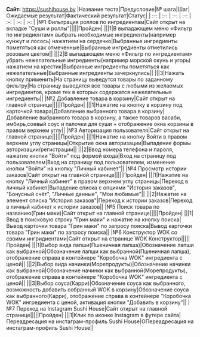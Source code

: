 **Сайт:** https://sushihouse.by
|Название теста|Предусловие|№ шага|Шаг|Ожидаемые результат|Фактический результат|Статус|
| :-: | :-: | :-: | :-: | :-: | :-: | :-: |
|№1 Фильтрация роллов по ингредиентам|Сайт открыт на вкладке "Суши и роллы"|||||Пройден|
|||1|В выпадающем меню «Фильтр по ингредиентам» выбрать необходимые ингредиенты(например кунжут и лосось) нажатием на сердечко|Выбранные ингредиенты пометяться как отмеченные|Выбранные ингредиенты отметились розовым цветом||
|||2|В выпадающем меню «Фильтр по ингредиентам» убрать нежелательные ингредиенты(например морской окунь и угорь) нажатием на крестик|Выбранные ингредиенты пометяться как нежелательные|Выбранные ингредиенты зачеркнулись||
|||3|Нажать кнопку применить|На страницу выведутся товары по заданному фильтру|На страницу выводятся все товары с любыми из желаемых ингредиентов, кроме тех в которых содержатся нежелательные ингредиенты||
|№2 Добавление товара в корзину|Сайт открыт на главной странице|||||Пройден|
|||1|Нажатие на кнопку в корзину под карточкой товара|Добавление выбранного товара в корзину|Добавление выбранного товара в корзину, а также товаров васаби, имбирь,соевый соус и палочки для суши + отображение окна корзины в правом верхнем углу||
|№3 Авторизация пользователя|Сайт открыт на главной странице|||||Пройден|
|||1|Нажатие на кнопку Войти в правом верхнем углу страницы|Открытие окна авторизации|Выпадение формы авторизации/регистрации||
|||2|Ввод номера телефона и пароля, нажатие кнопки "Войти" под формой входа|Вход на страницу под пользователем|Вход на страницу под пользователем, изменение кнопки "Войти" на кнопку "Личный кабинет"||
|№4 Просмотр истории заказов|Сайт открыт на главной странице|||||Пройден|
|||1|Нажатие на кнопку "Личный кабинет" в правом верхнем углу страницы|Переход в личный кабинет|Выпадение списка с опциями "История заказов", "Бонусный счёт", "Личные данные", "Мои любимые"||
|||2|Нажатие на элемент списка "История заказов"|Переход к истории заказов|Переход в личный кабинет к истории заказов||
|№5 Поиск товара по названию(Грин маки)|Сайт открыт на главной странице|||||Пройден|
|||1|Ввод в поисковую строку "Грин маки" и нажатие на кнопку поиска|Вывод карточки товара "Грин маки" по запросу поиска|Вывод карточки товара "Грин маки" по запросу поиска||
|№6 Конструктор WOK со своими ингридиентами|Сайт открыт на странице WOK Конструктор|||||Пройден|
|||1|Выбор вида лапши(Пшеничная лапша)|Обозначение лапши как выбранной|Обозначение лапши как выбранной(Пшеничная лапша), отображение справа в контейнере "Коробочка WOK" ингредиента с ценой||
|||2|Выбор вида начинки(Морепродукты)|Обозначение начинки как выбранной|Обозначение начинки как выбранной(Морепродукты), отображение справа в контейнере "Коробочка WOK" ингредиента с ценой||
|||3|Выбор соуса(Карри)|Обозначение соуса как выбранного, возможность добавить собранный WOK в корзину|Обозначение соуса как выбранного(Карри), отображение справа в контейнере "Коробочка WOK" ингредиента с ценой, активация кнопки "Добавить в корзину"||
|№7 Переход на Instagram Sushi House|Сайт открыт на главной странице|||||Пройден|
|||1|Клик по иконке Instagram в футере сайта|Переадресация на инстаграм-профиль Sushi House|ОПереадресация на инстаграм-профиль Sushi House||



